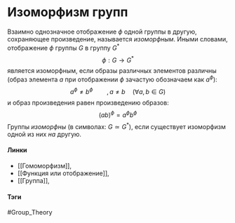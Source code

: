 # Изоморфизм групп
Взаимно однозначное отображение $\phi$ одной группы в другую, сохраняющее произведение, называется *изоморфным*. Иными словами, отображение $\phi$ группы $G$ в группу $G^{*}$ $$\phi:G\rightarrow G^{*}$$ является изоморфным, если образы различных элементов различны (образ элемента $a$ при отображении $\phi$ зачастую обозначаем как $a^{\phi}$): $$a^{\phi}\ne b^{\phi}\qquad, a\ne b\quad(\forall a,b\in G)$$ и образ произведения равен произведению образов: $$(ab)^{\phi}=a^{\phi}b^{\phi}$$
Группы *изоморфны* (в символах: $G\simeq G^{*}$), если существует изоморфизм одной из них *на* другую.

#### Линки
- [[Гомоморфизм]], 
- [[Функция или отображение]], 
- [[Группа]],
#### Тэги 
 #Group_Theory 